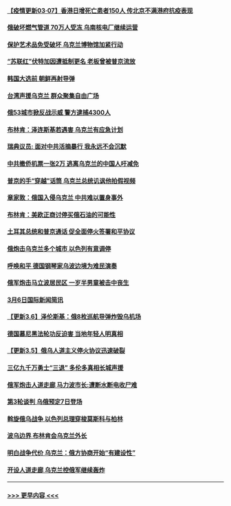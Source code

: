 #### [【疫情更新03·07】香港日增死亡患者150人 传北京不满港府抗疫表现](../pages/prog202/a103360523.md?t=03070850) 
#### [俄破坏燃气管道 70万人受冻 乌南核电厂继续运营](../pages/prog202/a103366335.md?t=03070850) 
#### [保护艺术品免受破坏 乌克兰博物馆加紧行动](../pages/prog202/a103366296.md?t=03070850) 
#### [“苏联红”伏特加因遭抵制更名 老板曾被普京流放](../pages/prog202/a103366257.md?t=03070850) 
#### [韩国大选前 朝鲜再射导弹](../pages/prog202/a103366278.md?t=03070850) 
#### [台湾声援乌克兰 群众聚集自由广场](../pages/prog202/a103366264.md?t=03070850) 
#### [俄53城市掀反战示威 警方逮捕4300人](../pages/prog202/a103366155.md?t=03070850) 
#### [布林肯：泽连斯基若遇害 乌克兰有应急计划](../pages/prog202/a103366259.md?t=03070850) 
#### [瑞典议员: 面对中共活摘暴行 我永远不会沉默](../pages/prog202/a103366248.md?t=03070850) 
#### [中共撤侨机票一张2万 逃离乌克兰的中国人吁减免](../pages/prog202/a103366240.md?t=03070850) 
#### [普京的手“穿越”话筒 乌克兰总统讥讽他拍假视频](../pages/prog202/a103366196.md?t=03070850) 
#### [章家敦：俄国入侵乌克兰 中共难以置身事外](../pages/prog202/a103366119.md?t=03070850) 
#### [布林肯：美欧正商讨停买俄石油的可能性](../pages/prog202/a103366126.md?t=03070850) 
#### [土耳其总统和普京通话 促全面停火签署和平协议](../pages/prog202/a103366054.md?t=03070850) 
#### [俄炮击乌克兰多个城市  以色列有意调停](../pages/prog202/a103366113.md?t=03070850) 
#### [呼唤和平 德国钢琴家乌波边境为难民演奏](../pages/prog202/a103366115.md?t=03070850) 
#### [俄军炮击马立波居民区 一岁半男童被击中丧生](../pages/prog202/a103366136.md?t=03070850) 
#### [3月6日国际新闻简讯](../pages/prog202/a103366082.md?t=03070850) 
#### [【更新3.6】泽伦斯基：俄8枚巡航导弹炸毁乌机场](../pages/prog202/a103366056.md?t=03070850) 
#### [德国慕尼黑法轮功反迫害 当地年轻人明真相](../pages/prog202/a103365977.md?t=03070850) 
#### [【更新3.5】俄乌人道主义停火协议迅速破裂](../pages/prog202/a103364809.md?t=03070850) 
#### [三亿九千万勇士“三退” 多伦多真相长城声援](../pages/prog202/a103365980.md?t=03070850) 
#### [俄军炮击人道走廊 马力波市长:遭断水断电收尸难](../pages/prog202/a103365946.md?t=03070850) 
#### [第3轮谈判 乌俄预定7日登场](../pages/prog202/a103365934.md?t=03070850) 
#### [斡旋俄乌战争 以色列总理穿梭莫斯科与柏林](../pages/prog202/a103365882.md?t=03070850) 
#### [波乌边界 布林肯会乌克兰外长](../pages/prog202/a103365859.md?t=03070850) 
#### [明白战争代价 乌克兰：俄方协商开始“有建设性”](../pages/prog202/a103365827.md?t=03070850) 
#### [开设人道走廊 乌克兰控俄军继续轰炸](../pages/prog202/a103365493.md?t=03070850) 

----
#### [ >>> 更早内容 <<< ](../indexes/prog202-earlier.md)
